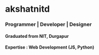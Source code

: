 # akshatnitd
### Programmer  | Developer | Designer
#### Graduated from NIT, Durgapur
#### Expertise : Web Development (JS, Python)


